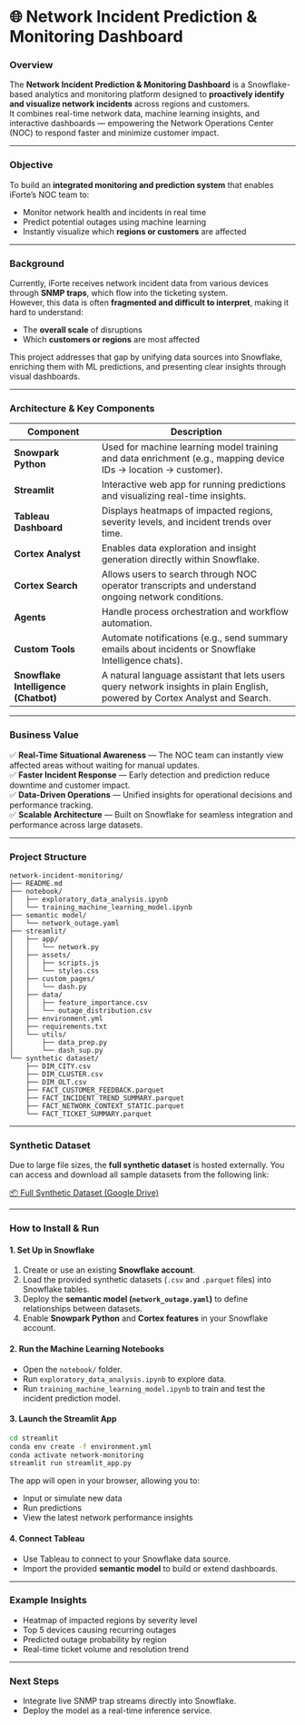 # 🌐 Network Incident Prediction & Monitoring Dashboard

### **Overview**
The **Network Incident Prediction & Monitoring Dashboard** is a Snowflake-based analytics and monitoring platform designed to **proactively identify and visualize network incidents** across regions and customers.  
It combines real-time network data, machine learning insights, and interactive dashboards — empowering the Network Operations Center (NOC) to respond faster and minimize customer impact.

---

### **Objective**
To build an **integrated monitoring and prediction system** that enables iForte’s NOC team to:
- Monitor network health and incidents in real time  
- Predict potential outages using machine learning  
- Instantly visualize which **regions or customers** are affected  

---

### **Background**
Currently, iForte receives network incident data from various devices through **SNMP traps**, which flow into the ticketing system.  
However, this data is often **fragmented and difficult to interpret**, making it hard to understand:
- The **overall scale** of disruptions  
- Which **customers or regions** are most affected  

This project addresses that gap by unifying data sources into Snowflake, enriching them with ML predictions, and presenting clear insights through visual dashboards.

---

### **Architecture & Key Components**

| Component | Description |
|------------|--------------|
| **Snowpark Python** | Used for machine learning model training and data enrichment (e.g., mapping device IDs → location → customer). |
| **Streamlit** | Interactive web app for running predictions and visualizing real-time insights. |
| **Tableau Dashboard** | Displays heatmaps of impacted regions, severity levels, and incident trends over time. |
| **Cortex Analyst** | Enables data exploration and insight generation directly within Snowflake. |
| **Cortex Search** | Allows users to search through NOC operator transcripts and understand ongoing network conditions. |
| **Agents** | Handle process orchestration and workflow automation. |
| **Custom Tools** | Automate notifications (e.g., send summary emails about incidents or Snowflake Intelligence chats). |
| **Snowflake Intelligence (Chatbot)** | A natural language assistant that lets users query network insights in plain English, powered by Cortex Analyst and Search. |

---

### **Business Value**
✅ **Real-Time Situational Awareness** — The NOC team can instantly view affected areas without waiting for manual updates.  
✅ **Faster Incident Response** — Early detection and prediction reduce downtime and customer impact.  
✅ **Data-Driven Operations** — Unified insights for operational decisions and performance tracking.  
✅ **Scalable Architecture** — Built on Snowflake for seamless integration and performance across large datasets.

---

### **Project Structure**
```
network-incident-monitoring/
├── README.md
├── notebook/
│   ├── exploratory_data_analysis.ipynb
│   └── training_machine_learning_model.ipynb
├── semantic model/
│   └── network_outage.yaml
├── streamlit/
│   ├── app/
│   │   └── network.py
│   ├── assets/
│   │   ├── scripts.js
│   │   └── styles.css
│   ├── custom_pages/
│   │   └── dash.py
│   ├── data/
│   │   ├── feature_importance.csv
│   │   └── outage_distribution.csv
│   ├── environment.yml
│   ├── requirements.txt
│   └── utils/
│       ├── data_prep.py
│       └── dash_sup.py
└── synthetic dataset/
    ├── DIM_CITY.csv
    ├── DIM_CLUSTER.csv
    ├── DIM_OLT.csv
    ├── FACT_CUSTOMER_FEEDBACK.parquet
    ├── FACT_INCIDENT_TREND_SUMMARY.parquet
    ├── FACT_NETWORK_CONTEXT_STATIC.parquet
    └── FACT_TICKET_SUMMARY.parquet
```

---

### **Synthetic Dataset**

Due to large file sizes, the **full synthetic dataset** is hosted externally.
You can access and download all sample datasets from the following link:

[📦 Full Synthetic Dataset (Google Drive)](https://drive.google.com/drive/folders/1SlA7YD3CI4N7q5coH8RrzcuVuc2CXAxF?usp=sharing)

---

### **How to Install & Run**

#### **1. Set Up in Snowflake**
1. Create or use an existing **Snowflake account**.  
2. Load the provided synthetic datasets (`.csv` and `.parquet` files) into Snowflake tables.  
3. Deploy the **semantic model (`network_outage.yaml`)** to define relationships between datasets.  
4. Enable **Snowpark Python** and **Cortex features** in your Snowflake account.

#### **2. Run the Machine Learning Notebooks**
- Open the `notebook/` folder.
- Run `exploratory_data_analysis.ipynb` to explore data.
- Run `training_machine_learning_model.ipynb` to train and test the incident prediction model.

#### **3. Launch the Streamlit App**
```bash
cd streamlit
conda env create -f environment.yml
conda activate network-monitoring
streamlit run streamlit_app.py
```
The app will open in your browser, allowing you to:
- Input or simulate new data
- Run predictions
- View the latest network performance insights

#### **4. Connect Tableau**
- Use Tableau to connect to your Snowflake data source.
- Import the provided **semantic model** to build or extend dashboards.

---

### **Example Insights**
- Heatmap of impacted regions by severity level  
- Top 5 devices causing recurring outages  
- Predicted outage probability by region  
- Real-time ticket volume and resolution trend  

---

### **Next Steps**
- Integrate live SNMP trap streams directly into Snowflake.  
- Deploy the model as a real-time inference service.  

